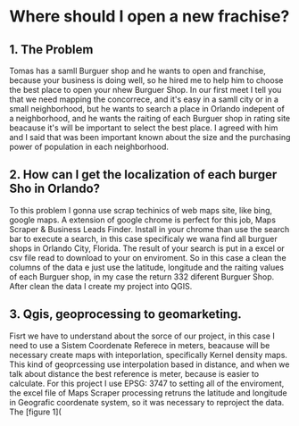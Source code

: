 # Where should I open a new frachise?


## 1. The Problem
Tomas has a samll Burguer shop and he wants to open and franchise, because your business is doing well, so he hired me to help him to choose the best place to open your nhew Burguer Shop. In our first meet I tell you that we need mapping the 
concorrece, and it's easy in a samll city or in a small neighborhood, but he wants to search a place in Orlando indepent of a neighborhood, and he wants the raiting of each Burguer shop in rating site beacause it's will be important to select the best place. 
I agreed with him and I said that was been important known about the size and the purchasing power of population in each neighborhood. 

## 2. How can I get the localization of each burger Sho in Orlando?
To this problem I gonna use scrap techinics of web maps site, like bing, google maps. A extension of google chrome is perfect for this job, Maps Scraper & Business Leads Finder. Install in your chrome than use the search bar to execute a search, in this case specificaly we wana find all burguer shops in Orlando City, Florida. The result of your search is put in a excel or csv file read to download to your on enviroment. So in this case a clean the columns of the data e just use the latitude, longitude and the raiting values of each Burguer shop, in my case the return 332 diferent Burguer Shop. After clean the data I create my project into QGIS.

## 3. Qgis, geoprocessing to geomarketing.
Fisrt we have to understand about the sorce of our project, in this case I need to use a Sistem Coordenate Referece in meters, beacause will be necessary create maps with inteporlation, specifically Kernel density maps. This kind of geoprcessing use interpolation based in distance, and when we talk about distance the best reference is meter, because is easier to calculate. 
For this project I use EPSG: 3747 to setting all of the enviroment, the excel file of Maps Scraper processing retruns the latitude and longitude in Geografic coordenate system, so it was necessary to reproject the data. The [figure 1]( 

